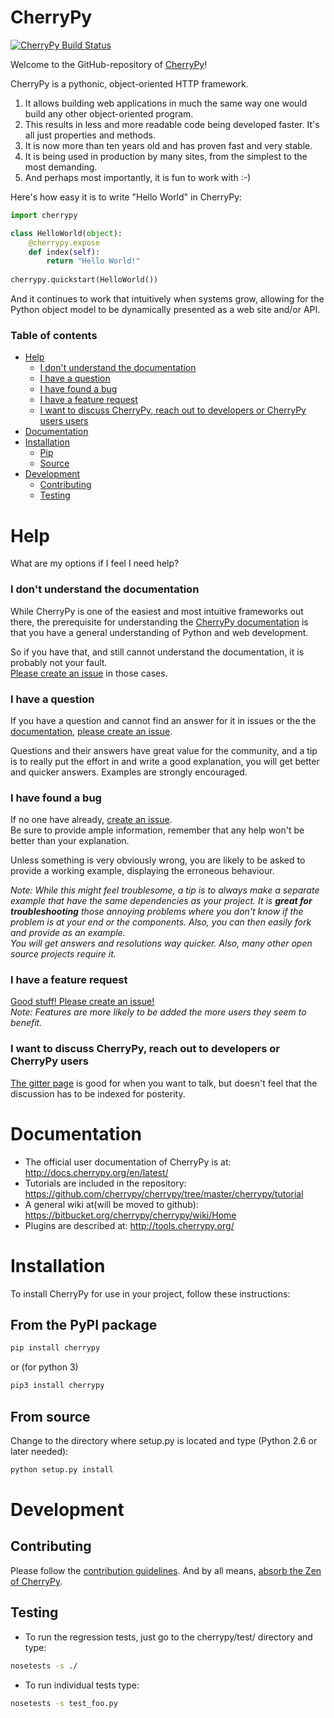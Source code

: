 # CherryPy

[![CherryPy Build Status](https://travis-ci.org/cherrypy/cherrypy.svg?branch=master)](https://travis-ci.org/cherrypy/cherrypy)

Welcome to the GitHub-repository of [CherryPy](http://cherrypy.org/)! 

CherryPy is a pythonic, object-oriented HTTP framework.

1. It allows building web applications in much the same way one would build any other object-oriented program.
2. This results in less and more readable code being developed faster. It's all just properties and methods.
3. It is now more than ten years old and has proven fast and very stable. 
4. It is being used in production by many sites, from the simplest to the most demanding.
5. And perhaps most importantly, it is fun to work with :-) 

Here's how easy it is to write "Hello World" in CherryPy:
```python
import cherrypy

class HelloWorld(object):
    @cherrypy.expose
    def index(self):
        return "Hello World!"
    
cherrypy.quickstart(HelloWorld())
``` 

And it continues to work that intuitively when systems grow, allowing for the Python object model to be dynamically presented as a web site and/or API.

### Table of contents
<!-- START doctoc generated TOC please keep comment here to allow auto update -->
<!-- DON'T EDIT THIS SECTION, INSTEAD RE-RUN doctoc TO UPDATE -->


- [Help](#help)
    - [I don't understand the documentation](#i-dont-understand-the-documentation)
    - [I have a question](#i-have-a-question)
    - [I have found a bug](#i-have-found-a-bug)
    - [I have a feature request](#i-have-a-feature-request)
    - [I want to discuss CherryPy, reach out to developers or CherryPy users users](#i-want-to-discuss-cherrypy-reach-out-to-developers-or-cherrypy-users)
- [Documentation](#documentation)
- [Installation](#installation)
  - [Pip](#pip)
  - [Source](#source)
- [Development](#development)
  - [Contributing](#contributing)
  - [Testing](#testing)

<!-- END doctoc generated TOC please keep comment here to allow auto update -->

# Help

What are my options if I feel I need help? 

### I don't understand the documentation
While CherryPy is one of the easiest and most intuitive frameworks out there, the prerequisite for understanding the [CherryPy documentation](http://docs.cherrypy.org/en/latest/) is that you have a general understanding of Python and web development.

So if you have that, and still cannot understand the documentation, it is probably not your fault.  
[Please create an issue](https://github.com/cherrypy/cherrypy/issues/new) in those cases.

### I have a question
If you have a question and cannot find an answer for it in issues or the the [documentation](http://docs.cherrypy.org/en/latest/), [please create an issue](https://github.com/cherrypy/cherrypy/issues/new).

Questions and their answers have great value for the community, and a tip is to really put the effort in and write a good explanation, you will get better and quicker answers. 
Examples are strongly encouraged.

### I have found a bug 
If no one have already, [create an issue](https://github.com/cherrypy/cherrypy/issues/new).  
Be sure to provide ample information, remember that any help won't be better than your explanation. 

Unless something is very obviously wrong, you are likely to be asked to provide a working example, displaying the erroneous behaviour.

<i>Note: While this might feel troublesome, a tip is to always make a separate example that have the same dependencies as your project. It is <b>great for troubleshooting</b> those annoying problems where you don't know if the problem is at your end or the components. Also, you can then easily fork and provide as an example.<br />
You will get answers and resolutions way quicker. Also, many other open source projects require it.</i>

### I have a feature request
[Good stuff! Please create an issue!](https://github.com/cherrypy/cherrypy/issues/new)<br />
<i>Note: Features are more likely to be added the more users they seem to benefit.</i>

### I want to discuss CherryPy, reach out to developers or CherryPy users
[The gitter page](https://gitter.im/cherrypy/cherrypy) is good for when you want to talk, but doesn't feel that the discussion has to be indexed for posterity.

# Documentation

* The official user documentation of CherryPy is at: http://docs.cherrypy.org/en/latest/
* Tutorials are included in the repository: https://github.com/cherrypy/cherrypy/tree/master/cherrypy/tutorial
* A general wiki at(will be moved to github): https://bitbucket.org/cherrypy/cherrypy/wiki/Home 
* Plugins are described at: http://tools.cherrypy.org/

# Installation

To install CherryPy for use in your project, follow these instructions:

## From the PyPI package

```sh
pip install cherrypy
```
or (for python 3)
```sh
pip3 install cherrypy
```

## From source

Change to the directory where setup.py is located and type (Python 2.6 or later needed):
```sh
python setup.py install
```

# Development

## Contributing

Please follow the [contribution guidelines](https://github.com/cherrypy/cherrypy/blob/master/CONTRIBUTING.txt).
And by all means, [absorb the Zen of CherryPy](https://bitbucket.org/cherrypy/cherrypy/wiki/ZenOfCherryPy). 

## Testing
* To run the regression tests, just go to the cherrypy/test/ directory
  and type:
```sh
nosetests -s ./
```
* To run individual tests type:
```sh
nosetests -s test_foo.py
```
